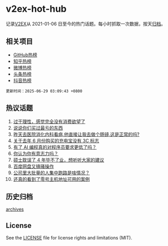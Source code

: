 # v2ex-hot-hub

 记录[V2EX](https://www.v2ex.com/)从 2021-01-06 日至今的热门话题。每小时抓取一次数据，按天[归档](archives)。
 
 ## 相关项目

- [GitHub热榜](https://github.com/lonnyzhang423/github-hot-hub)
- [知乎热榜](https://github.com/lonnyzhang423/zhihu-hot-hub)
- [微博热榜](https://github.com/lonnyzhang423/weibo-hot-hub)
- [头条热榜](https://github.com/lonnyzhang423/toutiao-hot-hub)
- [抖音热榜](https://github.com/lonnyzhang423/douyin-hot-hub)


 `更新时间：2025-06-29 03:09:43 +0800`

## 热议话题

1. [过于理性，感觉完全没有消费欲望了](https://www.v2ex.com/t/1141638)
1. [说说你们买过最亏的东西](https://www.v2ex.com/t/1141643)
1. [昨天去医院消化内科看病,他直接让我去做个肠镜,这是正常的吗?](https://www.v2ex.com/t/1141639)
1. [关于去年 6 月份购买的充电宝没有 3C 标志](https://www.v2ex.com/t/1141632)
1. [有了 AI 编程真的对程序员要求更低了吗？](https://www.v2ex.com/t/1141594)
1. [你认为你有意志力吗？](https://www.v2ex.com/t/1141611)
1. [硕士耽误了 4 年毕不了业，想听听大家的建议](https://www.v2ex.com/t/1141631)
1. [百度网盘又搞骚操作](https://www.v2ex.com/t/1141608)
1. [公司里大批量的人集中跑路是啥情况？](https://www.v2ex.com/t/1141592)
1. [还真的看到了零号主机地址可用的案例](https://www.v2ex.com/t/1141658)

## 历史归档

[archives](archives)

## License

See the [LICENSE](LICENSE) file for license rights and limitations (MIT).
